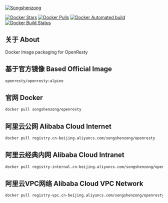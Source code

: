 [![Songshenzong](https://songshenzong.com/images/logo.png)](https://songshenzong.com)

[![Docker Stars](https://img.shields.io/docker/stars/songshenzong/openresty.svg?style=flat-square)](https://hub.docker.com/r/songshenzong/php/)
[![Docker Pulls](https://img.shields.io/docker/pulls/songshenzong/openresty.svg?style=flat-square)](https://hub.docker.com/r/songshenzong/php/)
[![Docker Automated build](https://img.shields.io/docker/automated/songshenzong/openresty.svg?style=flat-square)](https://hub.docker.com/r/songshenzong/php/)
[![Docker Build Status](https://img.shields.io/docker/build/songshenzong/openresty.svg?style=flat-square)](https://hub.docker.com/r/songshenzong/php/)

## 关于 About
Docker Image packaging for OpenResty


## 基于官方镜像 Based Official Image

```bash
openresty/openresty:alpine
```


## 官网 Docker

```bash
docker pull songshenzong/openresty
```



## 阿里云公网 Alibaba Cloud Internet

```bash
docker pull registry.cn-beijing.aliyuncs.com/songshenzong/openresty
```


## 阿里云经典内网 Alibaba Cloud Intranet

```bash
docker pull registry-internal.cn-beijing.aliyuncs.com/songshenzong/openresty
```



## 阿里云VPC网络 Alibaba Cloud VPC Network

```bash
docker pull registry-vpc.cn-beijing.aliyuncs.com/songshenzong/openresty
```
